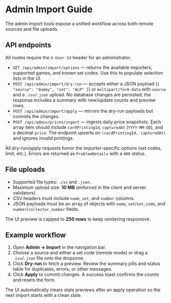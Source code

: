 # Admin Import Guide

The admin import tools expose a unified workflow across both remote sources and file uploads.

## API endpoints

All routes require the `X-User-Id` header for an administrator.

- `GET /api/admin/import/options` — returns the available importers, supported games, and known set codes. Use this to populate selection lists in the UI.
- `POST /api/admin/import/dry-run` — accepts either a JSON payload (`{ "source": "dummy", "set": "ALP" }`) or `multipart/form-data` with `source` and a `.csv`/`.json` upload. No database changes are persisted; the response includes a summary with new/update counts and preview rows.
- `POST /api/admin/import/apply` — mirrors the dry-run payloads but commits the changes.
- `POST /api/admin/prices/ingest` — ingests daily price snapshots. Each array item should include `cardPrintingId`, `capturedAt` (`YYYY-MM-DD`), and a decimal `price`. The endpoint upserts on `(cardPrintingId, capturedAt)` and ignores invalid printings.

All dry-run/apply requests honor the importer-specific options (set codes, limit, etc.). Errors are returned as `ProblemDetails` with a `400` status.

## File uploads

- Supported file types: `.csv` and `.json`.
- Maximum upload size: **10 MB** (enforced in the client and server validators).
- CSV headers must include `name`, `set`, and `number` columns.
- JSON payloads must be an array of objects with `name`, `set`/`set_code`, and `number`/`collector_number` fields.

The UI preview is capped to **250 rows** to keep rendering responsive.

## Example workflow

1. Open **Admin → Import** in the navigation bar.
2. Choose a source and either a set code (remote mode) or drag a `.csv`/`.json` file onto the dropzone.
3. Click **Dry-run** to fetch a preview. Review the summary pills and status table for duplicates, errors, or other messages.
4. Click **Apply** to commit changes. A success toast confirms the counts and resets the form.

The UI automatically clears stale previews after an apply operation so the next import starts with a clean slate.
